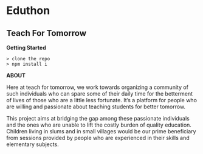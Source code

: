 # Eduthon
## Teach For Tomorrow

**Getting Started**
```
> clone the repo
> npm install i
```

**ABOUT**

Here at teach for tomorrow, we work towards organizing a community of such individuals who can spare some of their daily time for the betterment of lives of those who are a little less fortunate.
It’s a platform for people who are willing and passionate about teaching students for better tomorrow.


This project aims at bridging the gap among these passionate individuals and the ones who are unable to lift the costly burden of quality education.
Children living in slums and in small villages would be our prime beneficiary from sessions provided by people who are experienced in their skills and elementary subjects.

